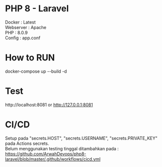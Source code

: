 # PHP 8 - Laravel
Docker : Latest \
Webserver : Apache \
PHP : 8.0.9 \
Config : app.conf
# How to RUN
docker-compose up --build -d
# Test
http://localhost:8081 or http://127.0.0.1:8081
# CI/CD
Setup pada "secrets.HOST", "secrets.USERNAME", "secrets.PRIVATE_KEY" pada Actions secrets. \
Belum menggunakan testing tinggal ditambahkan pada :
https://github.com/ArwahDevops/php8-laravel/blob/master/.github/workflows/cicd.yml